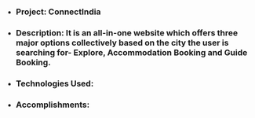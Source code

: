 * ### **Project**: ConnectIndia
* ### **Description**: It is an all-in-one website which offers three major options collectively based on the city the user is searching for- Explore, Accommodation Booking and Guide Booking.
* ### **Technologies Used**:
* ### **Accomplishments**:
